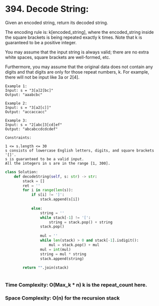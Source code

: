 # 394. Decode String:

Given an encoded string, return its decoded string.

The encoding rule is: k[encoded_string], where the encoded_string inside the square brackets is being repeated exactly k times. Note that k is guaranteed to be a positive integer.

You may assume that the input string is always valid; there are no extra white spaces, square brackets are well-formed, etc.

Furthermore, you may assume that the original data does not contain any digits and that digits are only for those repeat numbers, k. For example, there will not be input like 3a or 2[4].

 
```
Example 1:
Input: s = "3[a]2[bc]"
Output: "aaabcbc"
```

```
Example 2:
Input: s = "3[a2[c]]"
Output: "accaccacc"
```
```
Example 3:
Input: s = "2[abc]3[cd]ef"
Output: "abcabccdcdcdef"
 ```
```
Constraints:

1 <= s.length <= 30
s consists of lowercase English letters, digits, and square brackets '[]'.
s is guaranteed to be a valid input.
All the integers in s are in the range [1, 300].
```

```python
class Solution:
    def decodeString(self, s: str) -> str:
        stack = []
        ret = ''
        for i in range(len(s)):
            if s[i] != ']':
                stack.append(s[i])
            
            else:
                string = ''
                while stack[-1] != '[':
                    string = stack.pop() + string
                stack.pop()
                
                mul = ''
                while len(stack) > 0 and stack[-1].isdigit():
                    mul = stack.pop() + mul
                mul = int(mul)
                string = mul * string
                stack.append(string)
                
        return "".join(stack)
        
```


### Time Complexity: O(Max_k * n) k is the repeat_count here.
### Space Complexity: O(n) for the recursion stack
